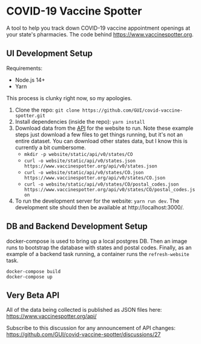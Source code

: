 # COVID-19 Vaccine Spotter

A tool to help you track down COVID-19 vaccine appointment openings at your state's pharmacies. The code behind https://www.vaccinespotter.org.

## UI Development Setup

Requirements:

- Node.js 14+
- Yarn

This process is clunky right now, so my apologies.

1. Clone the repo: `git clone https://github.com/GUI/covid-vaccine-spotter.git`
2. Install dependencies (inside the repo): `yarn install`
3. Download data from the [API](https://www.vaccinespotter.org/api/) for the website to run. Note these example steps just download a few files to get things running, but it's not an entire dataset. You can download other states data, but I know this is currently a bit cumbersome.
   - `mkdir -p website/static/api/v0/states/CO`
   - `curl -o website/static/api/v0/states.json https://www.vaccinespotter.org/api/v0/states.json`
   - `curl -o website/static/api/v0/states/CO.json https://www.vaccinespotter.org/api/v0/states/CO.json`
   - `curl -o website/static/api/v0/states/CO/postal_codes.json https://www.vaccinespotter.org/api/v0/states/CO/postal_codes.json`
4. To run the development server for the website: `yarn run dev`. The development site should then be available at http://localhost:3000/.

## DB and Backend Development Setup

docker-compose is used to bring up a local postgres DB. Then an image runs to bootstrap the database with states and postal codes. Finally, as an example of a backend task running, a container runs the `refresh-website` task.

```
docker-compose build
docker-compose up
```

## Very Beta API

All of the data being collected is published as JSON files here: https://www.vaccinespotter.org/api/

Subscribe to this discussion for any announcement of API changes: https://github.com/GUI/covid-vaccine-spotter/discussions/27
